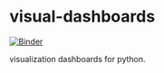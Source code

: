 # visual-dashboards
[![Binder](https://mybinder.org/badge_logo.svg)](https://mybinder.org/v2/gh/egoughnour/visual-dashboards/main?labpath=simple_lab.ipynb)

visualization dashboards for python.
